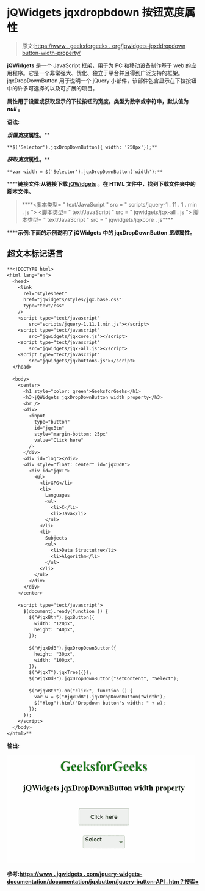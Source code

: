 # jQWidgets jqxdropbdown 按钮宽度属性

> 原文:[https://www . geeksforgeeks . org/jqwidgets-jqxddropdown button-width-property/](https://www.geeksforgeeks.org/jqwidgets-jqxdropdownbutton-width-property/)

**jQWidgets** 是一个 JavaScript 框架，用于为 PC 和移动设备制作基于 web 的应用程序。它是一个非常强大、优化、独立于平台并且得到广泛支持的框架。jqxDropDownButton 用于说明一个 jQuery 小部件，该部件包含显示在下拉按钮中的许多可选择的以及可扩展的项目。

****属性用于设置或获取显示的下拉按钮的宽度。类型为数字或字符串，默认值为 *null* 。****

******语法:******

****设置*宽度*属性。****

```
**$('Selector').jqxDropDownButton({ width: '250px'});** 
```

****获取*宽度*属性。****

```
**var width = $('Selector').jqxDropDownButton('width');**
```

******链接文件:**从链接下载 [jQWidgets](https://www.jqwidgets.com/download/) 。在 HTML 文件中，找到下载文件夹中的脚本文件。****

> <link rel="”stylesheet”" href="”jqwidgets/styles/jqx.base.css”" type="”text/css”"> ****<脚本类型= " text/JavaScript " src = " scripts/jquery-1 . 11 . 1 . min . js "></脚本>
> <脚本类型= " text/JavaScript " src = " jqwidgets/jqx-all . js "></脚本>
> 脚本类型= " text/JavaScript " src = " jqwidgets/jqxcore . js****

******示例:**下面的示例说明了 jQWidgets 中的 jqxDropDownButton *宽度*属性。****

## ****超文本标记语言****

```
**<!DOCTYPE html>
<html lang="en">
  <head>
    <link
      rel="stylesheet"
      href="jqwidgets/styles/jqx.base.css"
      type="text/css"
    />
    <script type="text/javascript" 
        src="scripts/jquery-1.11.1.min.js"></script>
    <script type="text/javascript" 
        src="jqwidgets/jqxcore.js"></script>
    <script type="text/javascript" 
        src="jqwidgets/jqx-all.js"></script>
    <script type="text/javascript" 
        src="jqwidgets/jqxbuttons.js"></script>
  </head>

  <body>
    <center>
      <h1 style="color: green">GeeksforGeeks</h1>
      <h3>jQWidgets jqxDropDownButton width property</h3>
      <br />
      <div>
        <input
          type="button"
          id="jqxBtn"
          style="margin-bottom: 25px"
          value="Click here"
        />
      </div>
      <div id="log"></div>
      <div style="float: center" id="jqxDdB">
        <div id="jqxT">
          <ul>
            <li>GFG</li>
            <li>
              Languages
              <ul>
                <li>C</li>
                <li>Java</li>
              </ul>
            </li>
            <li>
              Subjects
              <ul>
                <li>Data Structutre</li>
                <li>Algorithm</li>
              </ul>
            </li>
          </ul>
        </div>
      </div>
    </center>

    <script type="text/javascript">
      $(document).ready(function () {
        $("#jqxBtn").jqxButton({
          width: "120px",
          height: "40px",
        });

        $("#jqxDdB").jqxDropDownButton({
          height: "30px",
          width: "100px",
        });
        $("#jqxT").jqxTree({});
        $("#jqxDdB").jqxDropDownButton("setContent", "Select");

        $("#jqxBtn").on("click", function () {
          var w = $("#jqxDdB").jqxDropDownButton("width");
          $("#log").html("Dropdown button's width: " + w);
        });
      });
    </script>
  </body>
</html>**
```

******输出:******

****![](img/bbb5f938bb51791f4ec67a4c3b7427f4.png)****

******参考:**[https://www . jqwidgets . com/jquery-widgets-documentation/documentation/jqxbutton/jquery-button-API . htm？搜索=](https://www.jqwidgets.com/jquery-widgets-documentation/documentation/jqxbutton/jquery-button-api.htm?search=)****